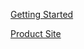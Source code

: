 [Getting Started](appwarp.shephertz.com/game-development-center/windows-game-developers-home/)

[Product Site](http://appwarp.shephertz.com)
